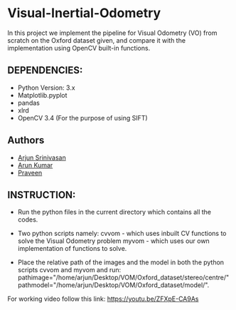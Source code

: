 # Visual-Inertial-Odometry
In this project we implement the pipeline for Visual Odometry (VO) from scratch on the Oxford dataset given, and compare it with the implementation using OpenCV built-in functions.


## DEPENDENCIES: 
- Python Version: 3.x
- Matplotlib.pyplot 
- pandas
- xlrd
- OpenCV 3.4 (For the purpose of using SIFT)

## Authors

- [Arjun Srinivasan](https://github.com/aarjunsrinivasan)
- [Arun Kumar](https://github.com/akdhandy)
- [Praveen](https://github.com/Praveen1098)

## INSTRUCTION:

- Run the python files in the current directory which contains all the codes.

- Two python scripts namely:
cvvom - which uses inbuilt CV functions to solve the Visual Odometry problem
myvom - which uses our own implementation of functions to solve. 

- Place the relative path of the images and the model in both the python scripts cvvom and myvom and run:
pathimage="/home/arjun/Desktop/VOM/Oxford_dataset/stereo/centre/"
pathmodel="/home/arjun/Desktop/VOM/Oxford_dataset/model/".

For working video follow this link: 
https://youtu.be/ZFXpE-CA9As
